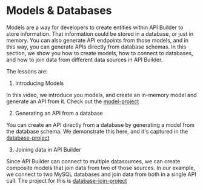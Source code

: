# Models & Databases

Models are a way for developers to create entities within API Builder to store information. That information could be stored in a database, or just in memory. You can also generate API endpoints from those models, and in this way, you can generate APIs directly from database schemas. In this section, we show you how to create models, how to connect to databases, and how to join data from different data sources in API Builder.

The lessons are:

1. Introducing Models

In this video, we introduce you models, and create an in-memory model and generate an API from it. Check out the [model-project](https://github.com/Axway-API-Builder-Ext/Axway-University/tree/main/section-3/model-project)

2. Generating an API from a database

You can create an API directly from a database by generating a model from the database schema. We demonstrate this here, and it's captured in the [database-project](https://github.com/Axway-API-Builder-Ext/Axway-University/tree/main/section-3/database-project)

3. Joining data in API Builder

Since API Builder can connect to multiple datasources, we can create composite models that join data from two of those sources. In our example, we connect to two  MySQL databases and join data from both in a single API call. The project for this is [database-join-project](https://github.com/Axway-API-Builder-Ext/Axway-University/tree/main/section-3/database-join-project)

